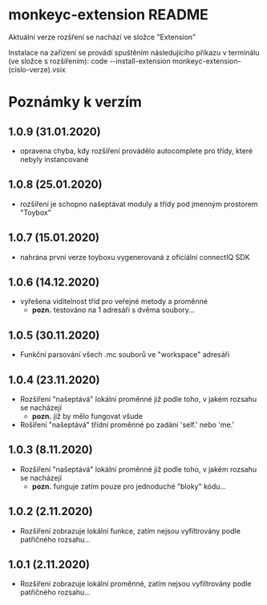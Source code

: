 # monkeyc-extension README

Aktuální verze rozšření se nachází ve složce "Extension"

Instalace na zařízení se provádí spuštěním následujícího příkazu v terminálu (ve složce s rozšířením):
code --install-extension monkeyc-extension-(cislo-verze).vsix


# Poznámky k verzím

## **1.0.9 (31.01.2020)**
- opravena chyba, kdy rozšíření provádělo autocomplete pro třídy, které nebyly instancované
## **1.0.8 (25.01.2020)**
- rozšíření je schopno našeptávat moduly a třídy pod jmenným prostorem "Toybox"
## **1.0.7 (15.01.2020)**
- nahrána první verze toyboxu vygenerovaná z oficiální connectIQ SDK

## **1.0.6 (14.12.2020)**
- vyřešena viditelnost tříd pro veřejné metody a proměnné
    - **pozn.** testováno na 1 adresáři s dvěma soubory...
   
## **1.0.5 (30.11.2020)**
- Funkční parsování všech .mc souborů ve "workspace" adresáři

## **1.0.4 (23.11.2020)**
- Rozšíření "našeptává" lokální proměnné již podle toho, v jakém rozsahu se nacházejí
    - **pozn.** již by mělo fungovat všude
- Rošíření "našeptává" třídní proměnné po zadání 'self.' nebo 'me.'

## **1.0.3 (8.11.2020)**
- Rozšíření "našeptává" lokální proměnné již podle toho, v jakém rozsahu se nacházejí
    - **pozn.** funguje zatím pouze pro jednoduché "bloky" kódu...

## **1.0.2 (2.11.2020)**
- Rozšíření zobrazuje lokální funkce, zatím nejsou vyfiltrovány podle patřičného rozsahu...

## **1.0.1 (2.11.2020)**
- Rozšíření zobrazuje lokální proměnné, zatím nejsou vyfiltrovány podle patřičného rozsahu...
